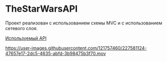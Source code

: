 # TheStarWarsAPI

Проект реализован с использованием схемы MVC и с использованием сетевого слоя.

[Используемый API](https://swapi.dev/documentation)

https://user-images.githubusercontent.com/121757460/227581124-47657e17-2dc5-4635-abfd-3b98475b3f70.mov

